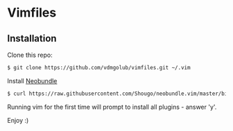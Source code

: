 # Vimfiles

## Installation

Clone this repo:

```bash
$ git clone https://github.com/vdmgolub/vimfiles.git ~/.vim
```

Install [Neobundle](https://github.com/Shougo/neobundle.vim)

```bash
$ curl https://raw.githubusercontent.com/Shougo/neobundle.vim/master/bin/install.sh | sh
```

Running vim for the first time will prompt to install all plugins - answer 'y'.

Enjoy :)
